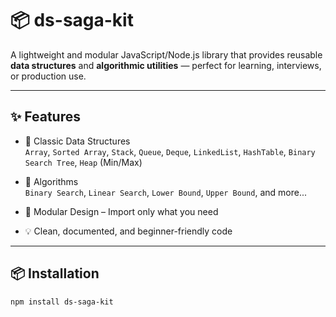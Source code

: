 # 📦 ds-saga-kit

A lightweight and modular JavaScript/Node.js library that provides reusable **data structures** and **algorithmic utilities** — perfect for learning, interviews, or production use.

---

## ✨ Features

- 🧱 Classic Data Structures  
  `Array`, `Sorted Array`, `Stack`, `Queue`, `Deque`, `LinkedList`, `HashTable`, `Binary Search Tree`, `Heap` (Min/Max)

- 📘 Algorithms  
  `Binary Search`, `Linear Search`, `Lower Bound`, `Upper Bound`, and more...

- 🧩 Modular Design – Import only what you need  
- 💡 Clean, documented, and beginner-friendly code

---

## 📦 Installation

```bash
npm install ds-saga-kit
